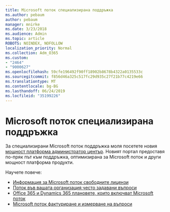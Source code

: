 ```yaml
---
title: Microsoft поток специализирана поддръжка
ms.author: pebaum
author: pebaum
manager: mnirke
ms.date: 3/23/2018
ms.audience: Admin
ms.topic: article
ROBOTS: NOINDEX, NOFOLLOW
localization_priority: Normal
ms.collection: Adm_O365
ms.custom:
- "2464"
- "9000627"
ms.openlocfilehash: 59cfe196492f90ff18902b8678b4322a0135533c
ms.sourcegitcommit: f856d46a325c517fc29d935c27f21b77c4219e66
ms.translationtype: MT
ms.contentlocale: bg-BG
ms.lasthandoff: 06/24/2019
ms.locfileid: "35199226"
---
```

# <a name="microsoft-flow-specialized-support"></a>Microsoft поток специализирана поддръжка

За специализирани Microsoft поток поддръжка моля посетете новия [мощност платформа администратор център](https://aka.ms/flowadminsupport). Новият портал предоставя по-пряк път към поддръжка, оптимизирана за Microsoft поток и други мощност платформа продукти.

Научете повече:
- [Информация за Microsoft поток свободните лицензи](https://go.microsoft.com/fwlink/?linkid=2095610)
- [Поток във вашата организация често задавани въпроси](https://go.microsoft.com/fwlink/?linkid=2072608)
- [Office 365 и Dynamics 365 плановете, които включват Microsoft поток](https://go.microsoft.com/fwlink/?linkid=2072406)
- [Microsoft поток фактуриране и измерване на въпроси](https://go.microsoft.com/fwlink/?linkid=2072612)